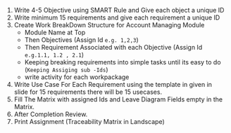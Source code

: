 1. Write 4-5 Objective using SMART Rule and Give each object a unique ID
2. Write minimum 15 requirements and give each requirement a unique ID
3. Create Work BreakDown Structure for Account Managing Module
	* Module Name at Top
	* Then Objectives (Assign Id `e.g. 1,2,3`)
	* Then Requirement Associated with each Objective (Assign Id `e.g.1.1, 1.2 , 2.1`)
	* Keeping breaking requirements into simple tasks until its easy to do (`Keeping Assiging sub -Ids`)
	* write activity for each workpackage
4. Write Use Case For Each Requirement using the template in given in slide for 15 requirements there will be 15 usecases.
5. Fill The Matrix with assigned Ids and Leave Diagram Fields empty in the Matrix.
6. After Completion Review.
7. Print Assignment (Traceability Matrix in Landscape)